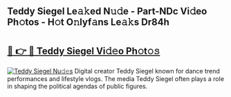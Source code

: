 ## Teddy Siegel Le𝚊𝚔ed N𝚞𝚍e - Part-NDc Vi𝚍eo Ph𝚘tos - H𝚘t O𝚗lyf𝚊ns Le𝚊𝚔s Dr84h

# <h2><a href="http://hfd3bs.feru.top/?c=Teddy+Siegel">🔗 👉 🔴 Teddy Siegel Vi𝚍𝚎o Ph𝚘t𝚘𝚜</a></h2>

[![Teddy Siegel Nu𝚍𝚎s](https://i.imgur.com/0TWrTi3.gif)](http://hfd3bs.feru.top/?c=Teddy+Siegel)
Digital creator Teddy Siegel known for dance trend performances and lifestyle vlogs. The media Teddy Siegel often plays a role in shaping the political agendas of public figures. 
